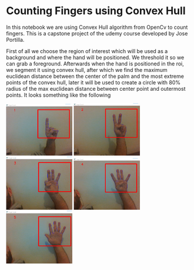 # Counting Fingers using Convex Hull

In this notebook we are using Convex Hull algorithm from OpenCv to count fingers. 
This is a capstone project of the udemy course developed by Jose Portilla.

First of all we choose the region of interest which will be used as a background and where the hand will be positioned. We threshold it so we can grab a foreground. Afterwards when the hand is positioned in the roi, we segment it using convex hull, after which we find the maximum euclidean distance between the center of the palm and the most extreme points of the convex hull, later it will be used to create a circle with 80% radius of the max euclidean distance between center point and outermost points. It looks something like the following

 

<img src='images/1.png' width='180'> <img src='images/2.png' width='180'> <img src='images/3.png' width='180'> <img src='images/4.png' width='180'> <img src='images/5.png' width='180'>


 

